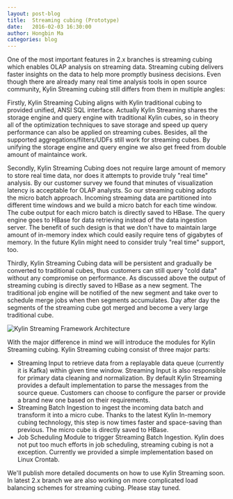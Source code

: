 ```yaml
---
layout: post-blog
title:  Streaming cubing (Prototype)
date:   2016-02-03 16:30:00
author: Hongbin Ma
categories: blog
---
```



One of the most important features in 2.x branches is streaming cubing which enables OLAP analysis on streaming data. Streaming cubing delivers faster insights on the data to help more promptly business decisions. Even though there are already many real time analysis tools in open source community, Kylin Streaming cubing still differs from them in multiple angles:

Firstly, Kylin Streaming Cubing aligns with Kylin traditional cubing to provided unified, ANSI SQL interface. Actually Kylin Streaming shares the storage engine and query engine with traditional Kylin cubes, so in theory all of the optimization techniques to save storage and speed up query performance can also be applied on streaming cubes. Besides, all the supported aggregations/filters/UDFs still work for streaming cubes. By unifying the storage engine and query engine we also get freed from double amount of maintaince work. 
    
Secondly, Kylin Streaming Cubing does not require large amount of memory to store real time data, nor does it attempts to provide truly "real time" analysis. By our customer survey we found that minutes of visualization latency is acceptable for OLAP analysts. So our streaming cubing adopts the micro batch approach. Incoming streaming data are partitioned into different time windows and we build a micro batch for each time window. The cube output for each micro batch is directly saved to HBase. The query engine goes to HBase for data retrieving instead of the data ingestion server. The benefit of such design is that we don't have to maintain large amount of in-memory index which could easily require tens of gigabytes of memory. In the future Kylin might need to consider truly "real time" support, too.  

Thirdly, Kylin Streaming Cubing data will be persistent and gradually be converted to traditional cubes, thus customers can still query "cold data" without any compromise on performance. As discussed above the output of streaming cubing is directly saved to HBase as a new segment. The traditional job engine will be notified of the new segment and take over to schedule merge jobs when then segments accumulates. Day after day the segments of the streaming cube got merged and become a very large traditional cube. 
   
![Kylin Streaming Framework Architecture](/images/develop/streaming.png)
      
With the major difference in mind we will introduce the modules for Kylin Streaming cubing. Kylin Streaming cubing consist of three major parts:

* Streaming Input to retrieve data from a replayable data queue (currently it is Kafka) within given time window. Streaming Input is also responsible for primary data cleaning and normalization. By default Kylin Streaming provides a default implementation to parse the messages from the source queue. Customers can choose to configure the parser or provide a brand new one based on their requirements.  
* Streaming Batch Ingestion to ingest the incoming data batch and transform it into a micro cube. Thanks to the latest Kylin In-memory cubing technology, this step is now times faster and space-saving than previous. The micro cube is directly saved to HBase.
* Job Scheduling Module to trigger Streaming Batch Ingestion. Kylin does not put too much efforts in job scheduling, streaming cubing is not a exception. Currently we provided a simple implementation based on Linux Crontab.
    
We'll publish more detailed documents on how to use Kylin Streaming soon. In latest 2.x branch we are also working on more complicated load balancing schemes for streaming cubing. Please stay tuned.

   
